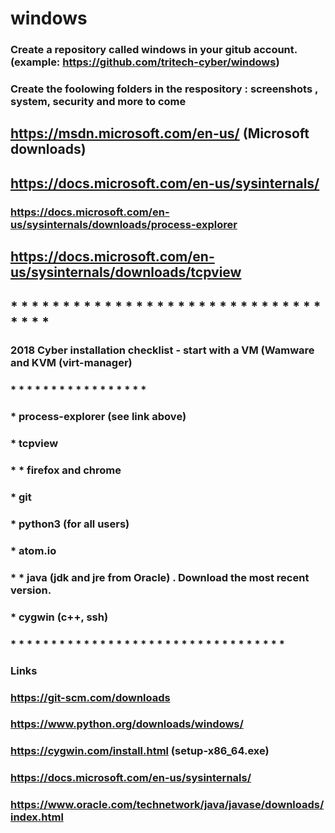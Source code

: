 
# windows
### Create a repository called windows in your gitub account. (example: https://github.com/tritech-cyber/windows)
### Create the foolowing folders in the respository : screenshots , system,  security and more to come
## https://msdn.microsoft.com/en-us/  (Microsoft downloads)
## https://docs.microsoft.com/en-us/sysinternals/
### https://docs.microsoft.com/en-us/sysinternals/downloads/process-explorer
## https://docs.microsoft.com/en-us/sysinternals/downloads/tcpview
## * * * * * * * * * * * * * * * * * * * * * * * * * * * * * * * * * *
### 2018 Cyber installation checklist - start with a VM (Wamware and KVM (virt-manager)
### * * * * * * * * * * * * * * * * * 
### * process-explorer (see link above)
### * tcpview
### * * firefox and chrome
### * git
### * python3 (for all users)
### * atom.io
### * * java (jdk and jre from Oracle) . Download the most recent version.
### * cygwin (c++, ssh)
###
### * * * * * * * * * * * * * * * * * * * * * * * * * * * * * * * * * * 
### Links
### https://git-scm.com/downloads
### https://www.python.org/downloads/windows/
### https://cygwin.com/install.html (setup-x86_64.exe)
### https://docs.microsoft.com/en-us/sysinternals/
### https://www.oracle.com/technetwork/java/javase/downloads/index.html
